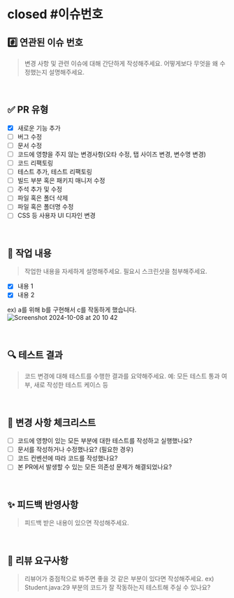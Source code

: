 # closed #이슈번호
<!---- 자신이 완료한 이슈를 닫아주세요 -->

## #️⃣ 연관된 이슈 번호
> 변경 사항 및 관련 이슈에 대해 간단하게 작성해주세요. 어떻게보다 무엇을 왜 수정했는지 설명해주세요.  

<br>

## ✅ PR 유형
<!-- 필요 없는 유형은 꼭 삭제해주세요. -->
- [x] 새로운 기능 추가
- [ ] 버그 수정
- [ ] 문서 수정
- [ ] 코드에 영향을 주지 않는 변경사항(오타 수정, 탭 사이즈 변경, 변수명 변경)
- [ ] 코드 리팩토링
- [ ] 테스트 추가, 테스트 리팩토링
- [ ] 빌드 부분 혹은 패키지 매니저 수정
- [ ] 주석 추가 및 수정
- [ ] 파일 혹은 폴더 삭제
- [ ] 파일 혹은 폴더명 수정
- [ ] CSS 등 사용자 UI 디자인 변경  

<br>

## 📝 작업 내용
> 작업한 내용을 자세하게 설명해주세요. 필요시 스크린샷을 첨부해주세요.
- [x] 내용 1
- [x] 내용 2

ex) a를 위해 b를 구현해서 c를 작동하게 했습니다.
![Screenshot 2024-10-08 at 20 10 42](https://github.com/user-attachments/assets/3f8aa824-6dd1-4096-aca2-e2ba03b7cd6b)

<br>

## 🔍 테스트 결과
> 코드 변경에 대해 테스트를 수행한 결과를 요약해주세요. 예: 모든 테스트 통과 여부, 새로 작성한 테스트 케이스 등

<br>

## 🎈 변경 사항 체크리스트
- [ ] 코드에 영향이 있는 모든 부분에 대한 테스트를 작성하고 실행했나요?
- [ ] 문서를 작성하거나 수정했나요? (필요한 경우)
- [ ] 코드 컨벤션에 따라 코드를 작성했나요?
- [ ] 본 PR에서 발생할 수 있는 모든 의존성 문제가 해결되었나요?

<br>

## ✨ 피드백 반영사항
> 피드백 받은 내용이 있으면 작성해주세요.

<br>

## 💬 리뷰 요구사항
> 리뷰어가 중점적으로 봐주면 좋을 것 같은 부분이 있다면 작성해주세요.
ex) Student.java:29 부분의 코드가 잘 작동하는지 테스트해 주실 수 있나요?

<br>
